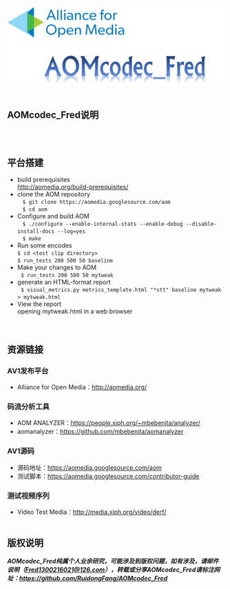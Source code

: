 <div align="center">
  <img src="https://github.com/RuidongFang/AOMcodec_Fred/blob/master/AOMcodec_Fred_logo.png"><br><br>
</div>


## AOMcodec_Fred说明
</br></br>
## 平台搭建
* build prerequisites</br>
    http://aomedia.org/build-prerequisites/</br>
* clone the AOM repository</br>
    `$ git clone https://aomedia.googlesource.com/aom`</br>
    `$ cd aom`</br>
* Configure and build AOM</br>
    `$ ./configure --enable-internal-stats --enable-debug --disable-install-docs --log=yes`</br>
    `$ make`</br>
* Run some encodes</br>
    `$ cd <test clip directory>`</br>
    `$ run_tests 200 500 50 baseline`</br>
* Make your changes to AOM</br>
    `$ run_tests 200 500 50 mytweak`</br>
* generate an HTML-format report</br>
    `$ visual_metrics.py metrics_template.html "*stt" baseline mytweak > mytweak.html`</br>
* View the report</br>
    opening mytweak.html in a web browser</br>
</br></br>
## 资源链接
### AV1发布平台
* Alliance for Open Media：http://aomedia.org/
### 码流分析工具
* AOM ANALYZER：https://people.xiph.org/~mbebenita/analyzer/
* aomanalyzer：https://github.com/mbebenita/aomanalyzer
### AV1源码
* 源码地址：https://aomedia.googlesource.com/aom
* 测试脚本：https://aomedia.googlesource.com/contributor-guide
### 测试视频序列
* Video Test Media：http://media.xiph.org/video/derf/
</br></br>
## 版权说明
***AOMcodec_Fred纯属个人业余研究，可能涉及到版权问题，如有涉及，请邮件说明（Fred1300216021@126.com），转载或分享AOMcodec_Fred请标注网址：https://github.com/RuidongFang/AOMcodec_Fred***
